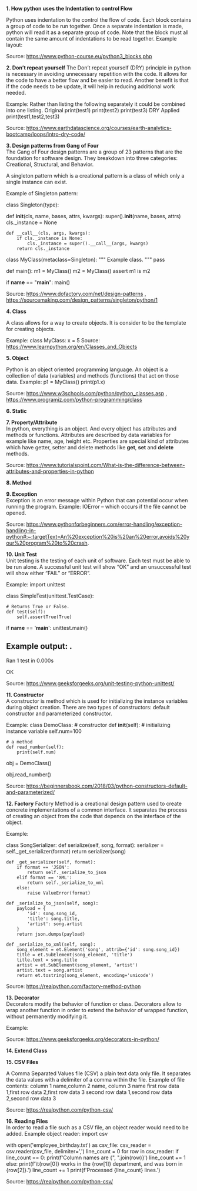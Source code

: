 
**1.	How python uses the Indentation to control Flow**
<br>

Python uses indentation to the control the flow of code. Each block contains a group of code to be run together. Once a 
separate indentation is made, python will read it as a separate group of code. 
Note that the block must all contain the same amount of indentations to be read together. 
Example layout:
 
Source: https://www.python-course.eu/python3_blocks.php

**2.	Don’t repeat yourself**
The Don’t repeat yourself (DRY) principle in python is necessary in avoiding unnecessary repetition with the code. 
It allows for the code to have a better flow and be easier to read. Another benefit is that if the code needs to be update, 
it will help in reducing additional work needed. 

Example: 
Rather than listing the following separately it could be combined into one listing. 
Original
print(test1)
print(test2)
print(test3)
	DRY Applied
	print(test1,test2,test3)

Source: https://www.earthdatascience.org/courses/earth-analytics-bootcamp/loops/intro-dry-code/

**3.	Design patterns from Gang of Four**
<br>
The Gang of Four design patterns are a group of 23 patterns that are the foundation for software design. 
They breakdown into three categories: Creational, Structural, and Behavior.


A singleton pattern which is a creational pattern is a class of which only a single instance can exist. 

Example of Singleton pattern: 

class Singleton(type):
 
 def __init__(cls, name, bases, attrs, kwargs):
        super().__init__(name, bases, attrs)
        cls._instance = None

    def __call__(cls, args, kwargs):
        if cls._instance is None:
            cls._instance = super().__call__(args, kwargs)
        return cls._instance

class MyClass(metaclass=Singleton):
    """
    Example class.
    """
    pass

def main():
    m1 = MyClass()
    m2 = MyClass()
    assert m1 is m2

if __name__ == "__main__":
    main()

Source: https://www.dofactory.com/net/design-patterns , https://sourcemaking.com/design_patterns/singleton/python/1

**4.	Class**
<br>

A class allows for a way to create objects. It is consider to be the template for creating objects.

Example:
class MyClass:
  x = 5
Source: https://www.learnpython.org/en/Classes_and_Objects

**5.	Object**
<br>

Python is an object oriented programming language. An object is a collection of data (variables) and methods (functions) 
that act on those data. 
Example: 
p1 = MyClass()
print(p1.x)

Source: https://www.w3schools.com/python/python_classes.asp , https://www.programiz.com/python-programming/class

**6.	Static**
<br>

**7.	Property/Attribute**
<br>
In python, everything is an object. And every object has attributes and methods or functions. Attributes are described 
by data variables for example like name, age, height etc.
Properties are special kind of attributes which have getter, setter and delete methods like __get__, __set__ and __delete__ methods.

Source: https://www.tutorialspoint.com/What-is-the-difference-between-attributes-and-properties-in-python


**8.	Method**
<br>

**9.	Exception**
<br>
Exception is an error message within Python that can potential occur when running the program. 
Example:
IOError – which occurs if the file cannot be opened.

Source: https://www.pythonforbeginners.com/error-handling/exception-handling-in-python#:~:targetText=An%20exception%20is%20an%20error,avoids%20your%20program%20to%20crash.

**10.	Unit Test**
<br>
Unit testing is the testing of each unit of software. Each test must be able to be run alone. 
A successful unit test will show “OK” and an unsuccessful test will show either “FAIL” or “ERROR”.

Example: 
import unittest 
  
class SimpleTest(unittest.TestCase): 
  
    # Returns True or False.  
    def test(self):         
        self.assertTrue(True) 
  
if __name__ == '__main__': 
    unittest.main()



Example output:
.
----------------------------------------------------------------------
Ran 1 test in 0.000s

OK

Source: https://www.geeksforgeeks.org/unit-testing-python-unittest/

**11.	Constructor**
<br>
A constructor is method which is used for initializing the instance variables during object creation. 
There are two types of constructors: default constructor and parameterized constructor.

Example:
class DemoClass:
    # constructor
    def __init__(self):
        # initializing instance variable
        self.num=100

    # a method
    def read_number(self):
        print(self.num)

obj = DemoClass()

obj.read_number()

Source: https://beginnersbook.com/2018/03/python-constructors-default-and-parameterized/

**12. Factory**
Factory Method is a creational design pattern used to create concrete implementations of a common interface.
It separates the process of creating an object from the code that depends on the interface of the object.

Example: 

class SongSerializer:
    def serialize(self, song, format):
        serializer = self._get_serializer(format)
        return serializer(song)

    def _get_serializer(self, format):
        if format == 'JSON':
            return self._serialize_to_json
        elif format == 'XML':
            return self._serialize_to_xml
        else:
            raise ValueError(format)

    def _serialize_to_json(self, song):
        payload = {
            'id': song.song_id,
            'title': song.title,
            'artist': song.artist
        }
        return json.dumps(payload)

    def _serialize_to_xml(self, song):
        song_element = et.Element('song', attrib={'id': song.song_id})
        title = et.SubElement(song_element, 'title')
        title.text = song.title
        artist = et.SubElement(song_element, 'artist')
        artist.text = song.artist
        return et.tostring(song_element, encoding='unicode')

Source: https://realpython.com/factory-method-python
<br>

**13.	Decorator**
<br>
Decorators modify the behavior of function or class. Decorators allow to wrap another function in order to extend 
the behavior of wrapped function, without permanently modifying it.

Example: 
 
Source: https://www.geeksforgeeks.org/decorators-in-python/

**14.	Extend Class**
<br>

**15.	CSV Files**
<br>

A Comma Separated Values file (CSV) a plain text data only file. It separates the data values with a delimiter of a 
comma within the file. 
Example of file contents:
column 1 name,column 2 name, column 3 name
first row data 1,first row data 2,first row data 3
second row data 1,second row data 2,second row data 3

Source: https://realpython.com/python-csv/
 
**16.	Reading Files**
<br>
In order to read a file such as a CSV file, an object reader would need to be added. 
Example object reader: 
import csv

with open('employee_birthday.txt') as csv_file:
    csv_reader = csv.reader(csv_file, delimiter=',')
    line_count = 0
    for row in csv_reader:
        if line_count == 0:
            print(f'Column names are {", ".join(row)}')
            line_count += 1
        else:
            print(f'\t{row[0]} works in the {row[1]} department, and was born in {row[2]}.')
            line_count += 1
    print(f'Processed {line_count} lines.')

Source:  https://realpython.com/python-csv/
